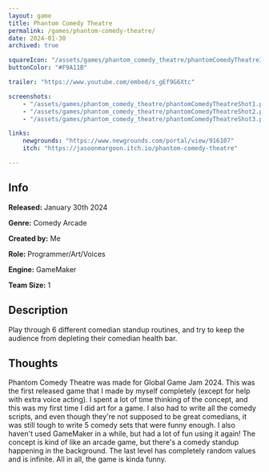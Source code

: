 ```yaml
---
layout: game
title: Phantom Comedy Theatre
permalink: /games/phantom-comedy-theatre/
date: 2024-01-30
archived: true

squareIcon: "/assets/games/phantom_comedy_theatre/phantomComedyTheatreIcon512.png"
buttonColor: "#F9A11B"

trailer: "https://www.youtube.com/embed/s_gEf9G6Xtc"

screenshots:
    - "/assets/games/phantom_comedy_theatre/phantomComedyTheatreShot1.png"
    - "/assets/games/phantom_comedy_theatre/phantomComedyTheatreShot2.png"
    - "/assets/games/phantom_comedy_theatre/phantomComedyTheatreShot3.png"

links:
    newgrounds: "https://www.newgrounds.com/portal/view/916107"
    itch: "https://jasoonmargoon.itch.io/phantom-comedy-theatre"

---
```


## Info
  <p><strong>Released:</strong> January 30th 2024 </p>
  <p><strong>Genre:</strong> Comedy Arcade </p>
  <p><strong>Created by:</strong> Me </p>
  <p><strong>Role:</strong> Programmer/Art/Voices </p>
  <p><strong>Engine:</strong> GameMaker </p>
  <p><strong>Team Size:</strong> 1 </p>

## Description
Play through 6 different comedian standup routines, and try to keep the audience from depleting their comedian health bar.

## Thoughts
Phantom Comedy Theatre was made for Global Game Jam 2024. This was the first released game that I made by myself completely (except for help with extra voice acting). I spent a lot of time thinking of the concept, and this was my first time I did art for a game. I also had to write all the comedy scripts, and even though they're not supposed to be great comedians, it was still tough to write 5 comedy sets that were funny enough. I also haven't used GameMaker in a while, but had a lot of fun using it again! The concept is kind of like an arcade game, but there's a comedy standup happening in the background. The last level has completely random values and is infinite. All in all, the game is kinda funny.